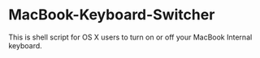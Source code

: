 # MacBook-Keyboard-Switcher
This is shell script for OS X users to turn on or off your MacBook Internal keyboard.

